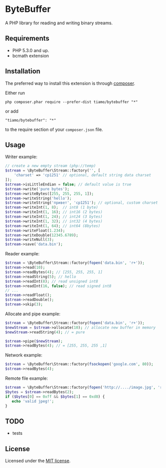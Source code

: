 ByteBuffer
====

A PHP library for reading and writing binary streams.

## Requirements
* PHP 5.3.0 and up.
* bcmath extension

## Installation

The preferred way to install this extension is through [composer](http://getcomposer.org/download/).

Either run
```
php composer.phar require --prefer-dist tiamo/bytebuffer "*"
```
or add
```
"tiamo/bytebuffer": "*"
```
to the require section of your `composer.json` file.

## Usage

Writer example:
```php
// create a new empty stream (php://temp)
$stream = \ByteBuffer\Stream::factory('', [
    'charset' => 'cp1251' // optional, default string data charset
]);
$stream->isLittleEndian = false; // default value is true
$stream->write('pure bytes');
$stream->writeBytes([255, 255, 255, 1]);
$stream->writeString('hello');
$stream->writeString('привет', 'cp1251'); // optional, custom charset
$stream->writeInt(1, 8);  // int8 (1 byte)
$stream->writeInt(1, 16); // int16 (2 bytes)
$stream->writeInt(1, 24); // int24 (3 bytes)
$stream->writeInt(1, 32); // int32 (4 bytes)
$stream->writeInt(1, 64); // int64 (8bytes)
$stream->writeFloat(1.234);
$stream->writeDouble(12345.6789);
$stream->writeNull(3);
$stream->save('data.bin');
```

Reader example:
```php
$stream = \ByteBuffer\Stream::factory(fopen('data.bin', 'r+'));
$stream->read(10);
$stream->readBytes(4); // [255, 255, 255, 1]
$stream->readString(5); // hello
$stream->readInt(8); // read unsigned int8
$stream->readInt(16, false); // read signed int8
// ...
$stream->readFloat();
$stream->readDouble();
$stream->skip(3);
```

Allocate and pipe example:
```php
$stream = \ByteBuffer\Stream::factory(fopen('data.bin', 'r+'));
$newStream = $stream->allocate(10); // allocate new buffer in memory
$newStream->readString(4); // = pure

$stream->pipe($newStream);
$stream->readBytes(4); // = [255, 255, 255 ,1]
```

Network example:
```php
$stream = \ByteBuffer\Stream::factory(fsockopen('google.com', 80));
$stream->readBytes(4);
```

Remote file example:
```php
$stream = \ByteBuffer\Stream::factory(fopen('http://..../image.jpg', 'r'));
$bytes = $stream->readBytes(2);
if ($bytes[0] == 0xff && $bytes[1] == 0xd8) {
   echo 'valid jpeg!';
}
```

## TODO
* tests

## License
Licensed under the [MIT license](http://opensource.org/licenses/MIT).